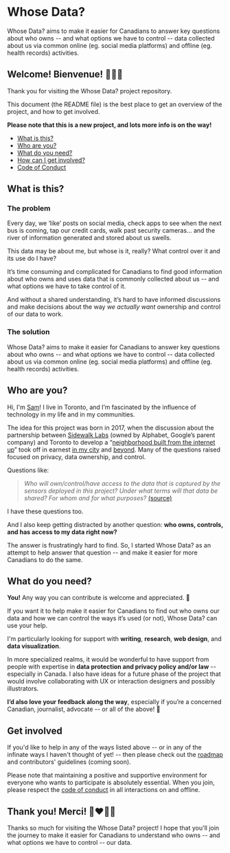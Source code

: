 # Whose Data?
Whose Data? aims to make it easier for Canadians to answer key questions about who owns -- and what options we have to control -- data collected about us via common online (eg. social media platforms) and offline (eg. health records) activities.

## Welcome! Bienvenue! :wave::tada::star2:

Thank you for visiting the Whose Data? project repository.

This document (the README file) is the best place to get an overview of the project, and how to get involved.

**Please note that this is a new project, and lots more info is on the way!**

* [What is this?](#what-is-this)
* [Who are you?](#who-are-you)
* [What do you need?](#what-do-you-need)
* [How can I get involved?](#get-involved)
* [Code of Conduct](https://github.com/samanthaburton/whose_data/blob/master/CODE_OF_CONDUCT.md)

## What is this?

### The problem
Every day, we ‘like’ posts on social media, check apps to see when the next bus is coming, tap our credit cards, walk past security cameras... and the river of information generated and stored about us swells.

This data may be about me, but whose is it, really? What control over it and its use do I have? 

It’s time consuming and complicated for Canadians to find good information about who owns and uses data that is commonly collected about us -- and what options we have to take control of it.

And without a shared understanding, it’s hard to have informed discussions and make decisions about the way *we actually want* ownership and control of our data to work.

### The solution
Whose Data? aims to make it easier for Canadians to answer key questions about who owns -- and what options we have to control -- data collected about us via common online (eg. social media platforms) and offline (eg. health records) activities.

## Who are you?
Hi, I'm [Sam](https://www.samanthaburton.com)! I live in Toronto, and I’m fascinated by the influence of technology in my life and in my communities.

The idea for this project was born in 2017, when the discussion about the partnership between [Sidewalk Labs](https://www.sidewalklabs.com/) (owned by Alphabet, Google’s parent company) and Toronto to develop a “[neighborhood built from the internet up](https://sidewalktoronto.ca/wp-content/uploads/2017/10/Sidewalk-Labs-Vision-Sections-of-RFP-Submission.pdf)” took off in earnest [in my city](https://torontoist.com/2017/10/civic-tech-list-questions-wed-like-sidewalk-labs-answer/) and [beyond](https://www.theatlantic.com/technology/archive/2018/02/googles-guinea-pig-city/552932/). Many of the questions raised focused on privacy, data ownership, and control. 

Questions like:
>*Who will own/control/have access to the data that is captured by the sensors deployed in this project? 
>Under what terms will that data be shared? For whom and for what purposes?* 
>[(source)](https://torontoist.com/2017/10/civic-tech-list-questions-wed-like-sidewalk-labs-answer/)

I have these questions too. 

And I also keep getting distracted by another question: **who owns, controls, and has access to my data right now?**

The answer is frustratingly hard to find. So, I started Whose Data? as an attempt to help answer that question -- and make it easier for more Canadians to do the same.

## What do you need?
**You!** Any way you can contribute is welcome and appreciated. :pray:

If you want it to help make it easier for Canadians to find out who owns our data and how we can control the ways it’s used (or not), Whose Data? can use your help.

I'm particularly looking for support with **writing**, **research**, **web design**, and **data visualization**.

In more specialized realms, it would be wonderful to have support from people with expertise in **data protection and privacy policy and/or law** -- especially in Canada. I also have ideas for a future phase of the project that would involve collaborating with UX or interaction designers and possibly illustrators.

**I’d also love your feedback along the way**, especially if you’re a concerned Canadian, journalist, advocate -- or all of the above! :maple_leaf:

## Get involved
If you'd like to help in any of the ways listed above -- or in any of the infinate ways I haven't thought of yet! -- then please check out the [roadmap](https://github.com/samanthaburton/whose_data/issues/19) and contributors' guidelines (coming soon).

Please note that maintaining a positive and supportive environment for everyone who wants to participate is absolutely essential. When you join, please respect the [code of conduct](https://github.com/samanthaburton/whose_data/blob/master/CODE_OF_CONDUCT.md) in all interactions on and offline.

## Thank you! Merci! :purple_heart::heart::blue_heart::green_heart:
Thanks so much for visiting the Whose Data? project! I hope that you'll join the journey to make it easier for Canadians to understand who owns -- and what options we have to control -- our data. 


